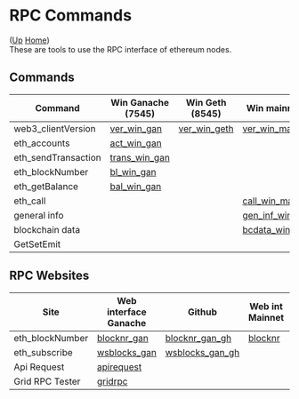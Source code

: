 # RPC Commands

([Up](..) [Home](..\..))<br>
These are tools to use the RPC interface of ethereum nodes.

## Commands

| Command                    | Win Ganache (7545)  | Win Geth (8545)  | Win mainnet    | Win several networks | Linux mainnet    
| ----                       | ------------        |-----------       | ----------     | ----                 | ----             
| web3_clientVersion         | [ver_win_gan]       | [ver_win_geth]   | [ver_win_main] | [ver_win_sev]        | [ver_linux_main]
| eth_accounts               | [act_win_gan]       |                  |                | 
| eth_sendTransaction        | [trans_win_gan]     |                  |                |
| eth_blockNumber            | [bl_win_gan]        |                  |                | [bl_win_sev]         |                  
| eth_getBalance             | [bal_win_gan]       |                  |                | [bal_win_sev]        | [bal_linux_main]
| eth_call                   |                     |                  | [call_win_main]     
| general info               |                     |                  | [gen_inf_win]
| blockchain data            |                     |                  | [bcdata_win_inf]
| GetSetEmit                 |                     |                  |                | [getsetemit_win]


## RPC Websites

| Site              | Web interface Ganache | Github            | Web int Mainnet | Github
| --------------    | -----                 | ------            | ----            | ------
| eth_blockNumber   | [blocknr_gan]         | [blocknr_gan_gh]  | [blocknr]       | [blocknr_gh]
| eth_subscribe     | [wsblocks_gan]        | [wsblocks_gan_gh]    
| Api Request       | [apirequest]
| Grid RPC Tester   | [gridrpc]

[apirequest]:   https://www.apirequest.io
[gridrpc]:      https://web3examples.com/grid-rpc-app/build




[ver_win_gan]:       https://github.com/web3examples/ethereum/blob/master/rpc/web3_clientVersion_ganache.cmd
[ver_win_geth]:      https://github.com/web3examples/ethereum/blob/master/rpc/web3_clientVersion_geth.cmd
[ver_win_main]:      https://github.com/web3examples/ethereum/blob/master/rpc/web3_clientVersion_mainnet.cmd 
[ver_win_sev]:       https://github.com/web3examples/ethereum/blob/master/rpc/web3_clientVersion_several_networks.cmd
[ver_linux_main]:    https://github.com/web3examples/ethereum/blob/master/rpc/web3_clientVersion_mainnet

[act_win_gan]:        https://github.com/web3examples/ethereum/blob/master/rpc/eth_accounts_ganache.cmd

[trans_win_gan]:     https://github.com/web3examples/ethereum/blob/master/rpc/eth_sendTransaction_ganache.cmd

[bl_win_gan]:       https://github.com/web3examples/ethereum/blob/master/rpc/eth_blockNumber_ganache.cmd
[bl_win_sev]:       https://github.com/web3examples/ethereum/blob/master/rpc/eth_blockNumber_several_networks.cmd




[bal_win_gan]:      https://github.com/web3examples/ethereum/blob/master/rpc/eth_getBalance_ganache.cmd
[bal_linux_main]:    https://github.com/web3examples/ethereum/blob/master/rpc/eth_getBalance_mainnet
[bal_win_sev]:      https://github.com/web3examples/ethereum/blob/master/rpc/eth_getBalance_several_networks.cmd

[call_win_main]:     https://github.com/web3examples/ethereum/blob/master/rpc/eth_call_mainnet.cmd



[gen_inf_win]:      https://github.com/web3examples/ethereum/blob/master/rpc/general_info_mainnet.cmd

[bcdata_win_inf]:   https://github.com/web3examples/ethereum/blob/master/rpc/bcdata_mainnet.cmd





[blocknr]:          https://web3examples.com/ethereum/rpc/blocknr.html
[blocknr_gh]:       https://github.com/web3examples/ethereum/blob/master/rpc/blocknr.html
[blocknr_gan]:      https://web3examples.com/ethereum/rpc/blocknr_ganache.html
[blocknr_gan_gh]:   https://github.com/web3examples/ethereum/blob/master/rpc/blocknr_ganache.html

[wsblocks_gan]:     https://web3examples.com/ethereum/rpc/wsblocks_ganache.html
[wsblocks_gan_gh]:  https://github.com/web3examples/ethereum/blob/master/rpc/wsblocks_ganache.html


[getsetemit_win]:   https://github.com/web3examples/ethereum/blob/master/rpc/GetSetEmit.cmd
